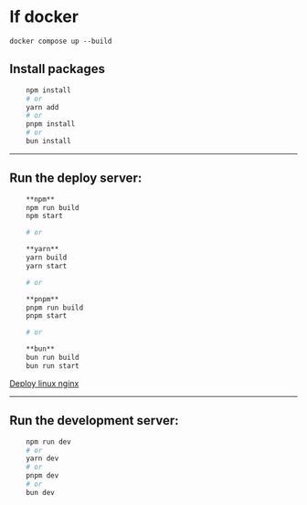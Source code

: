 # If docker
```
docker compose up --build
```


## Install packages

```bash
    npm install
    # or
    yarn add
    # or
    pnpm install
    # or
    bun install
```

---

## Run the deploy server: 

```bash
    **npm**
    npm run build
    npm start

    # or

    **yarn**
    yarn build
    yarn start

    # or

    **pnpm**
    pnpm run build
    pnpm start

    # or

    **bun**
    bun run build
    bun run start

```


[Deploy linux nginx](https://dev.to/j3rry320/deploy-your-nextjs-app-like-a-pro-a-step-by-step-guide-using-nginx-pm2-certbot-and-git-on-your-linux-server-3286)

---

## Run the development server:

```bash
    npm run dev
    # or
    yarn dev
    # or
    pnpm dev
    # or
    bun dev
```
